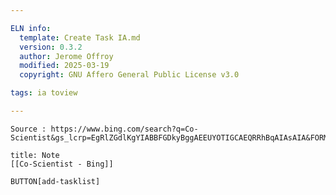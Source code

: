 ```yaml
---

ELN info:
  template: Create Task IA.md
  version: 0.3.2
  author: Jerome Offroy
  modified: 2025-03-19
  copyright: GNU Affero General Public License v3.0

tags: ia toview 

---
```

````ad-tip
Source : https://www.bing.com/search?q=Co-Scientist&gs_lcrp=EgRlZGdlKgYIABBFGDkyBggAEEUYOTIGCAEQRRhBqAIAsAIA&FORM=ANCMS9&adppc=EDGEESS&PC=EDGEDSE

````

````ad-note
title: Note
[[Co-Scientist - Bing]]

````



`BUTTON[add-tasklist]`


